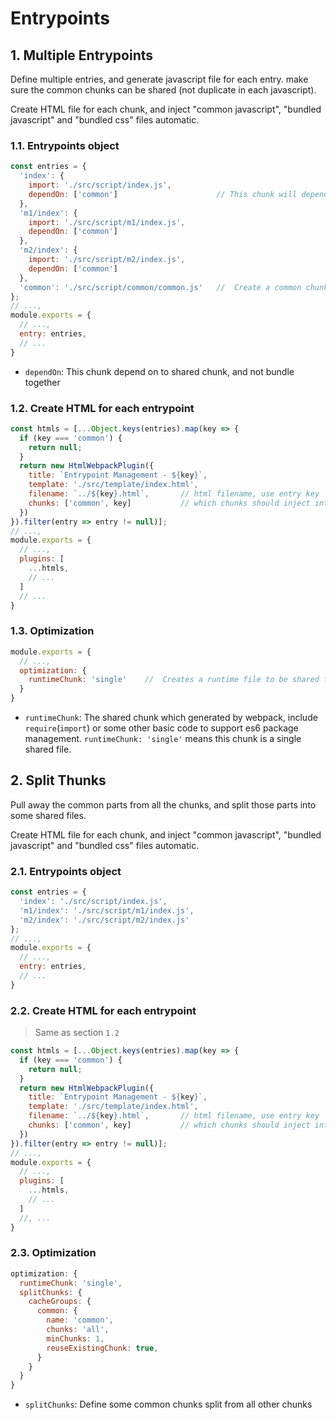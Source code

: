 # Entrypoints

## 1. Multiple Entrypoints

Define multiple entries, and generate javascript file for each entry. make sure the common chunks can be shared (not duplicate in each javascript).

Create HTML file for each chunk, and inject "common javascript", "bundled javascript" and "bundled css" files automatic.

### 1.1. Entrypoints object

```javascript
const entries = {
  'index': {
    import: './src/script/index.js',
    dependOn: ['common']                      // This chunk will depends on shared chunk
  },
  'm1/index': {
    import: './src/script/m1/index.js',
    dependOn: ['common']
  },
  'm2/index': {
    import: './src/script/m2/index.js',
    dependOn: ['common']
  },
  'common': './src/script/common/common.js'   //  Create a common chunk will be shared in other chunks
};
// ...,
module.exports = {
  // ...,
  entry: entries,
  // ...
}
```

- `dependOn`: This chunk depend on to shared chunk, and not bundle together

### 1.2. Create HTML for each entrypoint

```javascript
const htmls = [...Object.keys(entries).map(key => {
  if (key === 'common') {
    return null;
  }
  return new HtmlWebpackPlugin({
    title: `Entrypoint Management - ${key}`,
    template: './src/template/index.html',
    filename: `../${key}.html`,       // html filename, use entry key
    chunks: ['common', key]           // which chunks should inject into the html (common chunk will be injected by default)
  })
}).filter(entry => entry != null)];
// ...,
module.exports = {
  // ...,
  plugins: [
    ...htmls,
    // ... 
  ]
  // ...
}
```

### 1.3. Optimization

```javascript
module.exports = {
  // ...,
  optimization: {
    runtimeChunk: 'single'    //  Creates a runtime file to be shared for all generated chunks 
  }
}
```

- `runtimeChunk`: The shared chunk which generated by webpack, include `require`(`import`) or some other basic code to support es6 package management. `runtimeChunk: 'single'` means this chunk is a single shared file.

## 2. Split Thunks

Pull away the common parts from all the chunks, and split those parts into some shared files.

Create HTML file for each chunk, and inject "common javascript", "bundled javascript" and "bundled css" files automatic.

### 2.1. Entrypoints object

```javascript
const entries = {
  'index': './src/script/index.js',
  'm1/index': './src/script/m1/index.js',
  'm2/index': './src/script/m2/index.js'
};
// ...,
module.exports = {
  // ...,
  entry: entries,
  // ...
}
```

### 2.2. Create HTML for each entrypoint

> Same as section `1.2`

```javascript
const htmls = [...Object.keys(entries).map(key => {
  if (key === 'common') {
    return null;
  }
  return new HtmlWebpackPlugin({
    title: `Entrypoint Management - ${key}`,
    template: './src/template/index.html',
    filename: `../${key}.html`,       // html filename, use entry key
    chunks: ['common', key]           // which chunks should inject into the html (common chunk will be injected by default)
  })
}).filter(entry => entry != null)];
// ...,
module.exports = {
  // ...,
  plugins: [
    ...htmls,
    // ... 
  ]
  //, ...
}
```

### 2.3. Optimization

```javascript
optimization: {
  runtimeChunk: 'single',
  splitChunks: {
    cacheGroups: {
      common: {
        name: 'common',
        chunks: 'all',
        minChunks: 1,
        reuseExistingChunk: true,
      }
    }
  }
}
```

- `splitChunks`: Define some common chunks split from all other chunks
